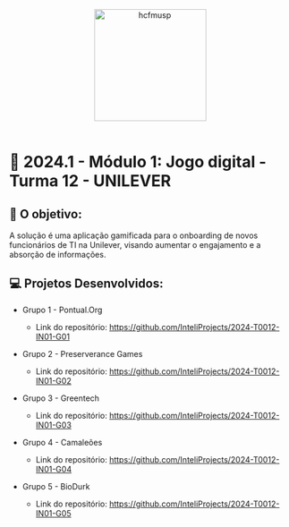 <div align="center">

<img src="https://github.com/InteliProjects/2024-T0012-IN01/assets/123901342/135cc2b3-9b92-440b-9d4b-e6bd5df53e98" alt="hcfmusp" width="200"/>

</div>

<br>

# 🙋 2024.1 - Módulo 1: Jogo digital - Turma 12 - UNILEVER

## 🎯 O objetivo:
A solução é uma aplicação gamificada para o onboarding de novos funcionários de TI na Unilever, visando aumentar o engajamento e a absorção de informações.

## 💻 Projetos Desenvolvidos: 

- Grupo 1 - Pontual.Org
  - Link do repositório: https://github.com/InteliProjects/2024-T0012-IN01-G01

- Grupo 2 - Preserverance Games
  - Link do repositório: https://github.com/InteliProjects/2024-T0012-IN01-G02

- Grupo 3 - Greentech
  - Link do repositório: https://github.com/InteliProjects/2024-T0012-IN01-G03

- Grupo 4 - Camaleões
  - Link do repositório: https://github.com/InteliProjects/2024-T0012-IN01-G04

- Grupo 5 - BioDurk
  - Link do repositório: https://github.com/InteliProjects/2024-T0012-IN01-G05

